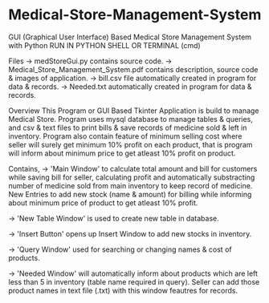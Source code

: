 # Medical-Store-Management-System
GUI (Graphical User Interface) Based Medical Store Management System with Python
RUN IN PYTHON SHELL OR TERMINAL (cmd)

Files
-> medStoreGui.py contains source code.
-> Medical_Store_Management_System.pdf contains description, source code & images of application.
-> bill.csv file automatically created in program for data & records.
-> Needed.txt automatically created in program for data & records.


Overview
This Program or GUI Based Tkinter Application is build to manage Medical Store.
Program uses mysql database to manage tables & queries, and csv & text files to print bills & save records of medicine sold & left in inventory.
Program also contain feature of minimum selling cost where seller will surely get minimum 10% profit on each product, that is program will inform about minimum price to get atleast 10% profit on product.

Contains,
-> 'Main Window' to calculate total amount and bill for customers while saving bill for seller, calculating profit and automatically substracting number of medicine sold from main inventory to keep record of medicine. New Entries to add new stock (name & amount) for billing while informing about minimum price of product to get atleast 10% profit.

-> 'New Table Window' is used to create new table in database.

-> 'Insert Button' opens up Insert Window to add new stocks in inventory.

-> 'Query Window' used for searching or changing names & cost of products.

-> 'Needed Window' will automatically inform about products which are left less than 5 in inventory (table name required in query). Seller can add those product names in text file (.txt) with this window feautres for records.



